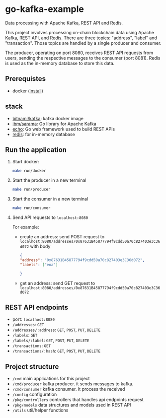 # go-kafka-example
Data processing with Apache Kafka, REST API and Redis.

This project involves processing on-chain blockchain data using Apache Kafka, REST API, and Redis.
There are three topics: "address", "label" and "transaction". Those topics are handled by a single producer and consumer.

The producer, operating on port 8080, receives REST API requests from users, sending the respective messages to the consumer (port 8081). Redis is used as the in-memory database to store this data.


## Prerequistes
- docker ([install](https://docs.docker.com/engine/install/))
## stack
- [bitnami/kafka](https://hub.docker.com/r/bitnami/kafka): kafka docker image
- [ibm/sarama](https://github.com/IBM/sarama): Go library for Apache Kafka
- [echo](https://echo.labstack.com/): Go web framework used to build REST APIs
- [redis](https://redis.uptrace.dev/guide/go-redis.html): for in-memory database
## Run the application
1. Start docker: 
    ```bash
    make run/docker
    ```
2. Start the producer in a new terminal
    ```bash
    make run/producer
    ```
3. Start the consumer in a new terminal
    ```bash
    make run/consumer
    ```
4. Send API requests to `localhost:8080`
   
    For example:
   
    - create an address:
        send POST request to `localhost:8080/addresses/0x87631B45877794f9cdd50a70c827403e3C36d072`
        with body
        ```json
        {
        "address": "0x87631B45877794f9cdd50a70c827403e3C36d072",
        "labels": ["eoa"]
        
        }
        ```

    - get an address:
        send GET request to `localhost:8080/addresses/0x87631B45877794f9cdd50a70c827403e3C36d072`   
## REST API endpoints
- port: `localhost:8080`
- `/addresses`: `GET`
- `/addresses/:address`: `GET`, `POST`, `PUT`, `DELETE`
- `/labels`: `GET`
- `/labels/:label`: `GET`, `POST`, `PUT`, `DELETE`
- `/transactions`: `GET`
- `/transactions/:hash`: `GET`, `POST`, `PUT`, `DELETE`

## Project structure
- `/cmd`
main applications for this project
- `/cmd/producer`
kafka producer. it sends messages to kafka.
- `/cmd/consumer`
kafka consumer. It process the received 
- `/config`
configuration
- `/pkg/controllers`
controllers that handles api endpoints request
- `/pkg/models`
data structures and models used in REST API
- `/utils`
util/helper functions
